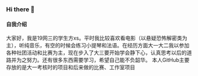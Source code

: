 ### Hi there 👋

#### 自我介绍
大家好，我是19网三的学生方xs。平时我比较喜欢看电影（以悬疑恐怖解密类为主），听纯音乐，有空的时候会练习小提琴和法语。在经历方面大一大二我以参加各种社团活动和比赛为主，现在步入了大三要开始学会静下心，认真思考以后的道路并为之努力。还有很多东西需要学习，希望自己能不负韶华。
本人GitHub主要存放的是大一考核时的项目和后来做的比赛、工作室项目
